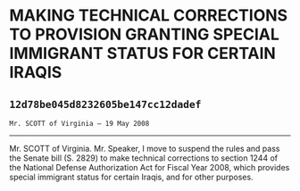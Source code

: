 # MAKING TECHNICAL CORRECTIONS TO PROVISION GRANTING SPECIAL IMMIGRANT  STATUS FOR CERTAIN IRAQIS
## `12d78be045d8232605be147cc12dadef`
`Mr. SCOTT of Virginia — 19 May 2008`

---


Mr. SCOTT of Virginia. Mr. Speaker, I move to suspend the rules and 
pass the Senate bill (S. 2829) to make technical corrections to section 
1244 of the National Defense Authorization Act for Fiscal Year 2008, 
which provides special immigrant status for certain Iraqis, and for 
other purposes.